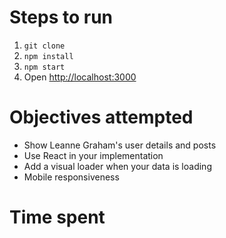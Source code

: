 # Steps to run
1. `git clone`
1. `npm install`
1. `npm start`
1. Open [http://localhost:3000](http://localhost:3000)

# Objectives attempted
* Show Leanne Graham's user details and posts
* Use React in your implementation
* Add a visual loader when your data is loading
* Mobile responsiveness

# Time spent

